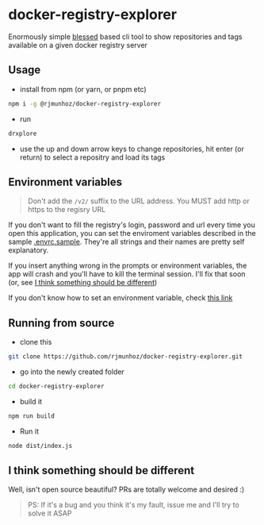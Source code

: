 docker-registry-explorer
===

Enormously simple [blessed](https://npmjs.org/package/blessed) based cli tool to show repositories and tags available on a given docker registry server

## Usage
- install from npm (or yarn, or pnpm etc)
```bash
npm i -g @rjmunhoz/docker-registry-explorer
```

- run
```bash
drxplore
```

- use the up and down arrow keys to change repositories, hit enter (or return) to select a repositry and load its tags

## Environment variables
> Don't add the `/v2/` suffix to the URL address.
> You MUST add http or https to the regisry URL

If you don't want to fill the registry's login, password and url every time you open this application, you can set the enviroment variables described in the sample [.envrc.sample](.envrc.sample). They're all strings and their names are pretty self explanatory.

If you insert anything wrong in the prompts or environment variables, the app will crash and you'll have to kill the terminal session. I'll fix that soon (or, see [I think something should be different](#i-think-something-should-be-different))

If you don't know how to set an environment variable, check [this link](http://bfy.tw/LInH)

## Running from source

- clone this
```bash
git clone https://github.com/rjmunhoz/docker-registry-explorer.git
```

- go into the newly created folder
```bash
cd docker-registry-explorer
```

- build it
```bash
npm run build
```

- Run it
```bash
node dist/index.js
```

## I think something should be different
Well, isn't open source beautiful?
PRs are totally welcome and desired :)

> PS: If it's a bug and you think it's my fault, issue me and I'll try to solve it ASAP
